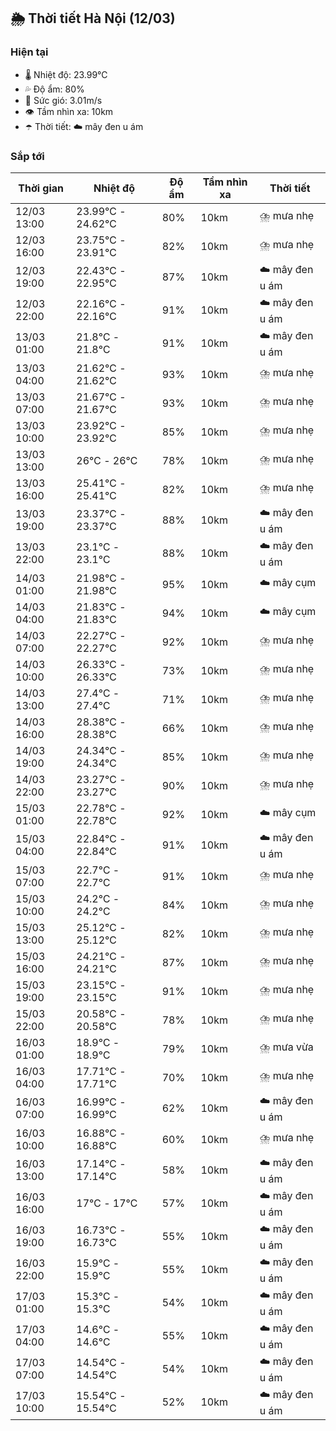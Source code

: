 ## 🌦️ Thời tiết Hà Nội (12/03)

### Hiện tại

- 🌡️ Nhiệt độ: 23.99℃
- 💦 Độ ẩm: 80%
- 💨 Sức gió: 3.01m/s
- 👁️ Tầm nhìn xa: 10km
- ☂️ Thời tiết: ☁️ mây đen u ám

### Sắp tới

| Thời gian | Nhiệt độ | Độ ẩm | Tầm nhìn xa | Thời tiết |
| --- | --- | --- | --- | --- |
| 12/03 13:00 | 23.99℃ - 24.62℃ | 80% | 10km | ⛈️ mưa nhẹ |
| 12/03 16:00 | 23.75℃ - 23.91℃ | 82% | 10km | ⛈️ mưa nhẹ |
| 12/03 19:00 | 22.43℃ - 22.95℃ | 87% | 10km | ☁️ mây đen u ám |
| 12/03 22:00 | 22.16℃ - 22.16℃ | 91% | 10km | ☁️ mây đen u ám |
| 13/03 01:00 | 21.8℃ - 21.8℃ | 91% | 10km | ☁️ mây đen u ám |
| 13/03 04:00 | 21.62℃ - 21.62℃ | 93% | 10km | ⛈️ mưa nhẹ |
| 13/03 07:00 | 21.67℃ - 21.67℃ | 93% | 10km | ⛈️ mưa nhẹ |
| 13/03 10:00 | 23.92℃ - 23.92℃ | 85% | 10km | ⛈️ mưa nhẹ |
| 13/03 13:00 | 26℃ - 26℃ | 78% | 10km | ⛈️ mưa nhẹ |
| 13/03 16:00 | 25.41℃ - 25.41℃ | 82% | 10km | ⛈️ mưa nhẹ |
| 13/03 19:00 | 23.37℃ - 23.37℃ | 88% | 10km | ☁️ mây đen u ám |
| 13/03 22:00 | 23.1℃ - 23.1℃ | 88% | 10km | ☁️ mây đen u ám |
| 14/03 01:00 | 21.98℃ - 21.98℃ | 95% | 10km | ☁️ mây cụm |
| 14/03 04:00 | 21.83℃ - 21.83℃ | 94% | 10km | ☁️ mây cụm |
| 14/03 07:00 | 22.27℃ - 22.27℃ | 92% | 10km | ⛈️ mưa nhẹ |
| 14/03 10:00 | 26.33℃ - 26.33℃ | 73% | 10km | ⛈️ mưa nhẹ |
| 14/03 13:00 | 27.4℃ - 27.4℃ | 71% | 10km | ⛈️ mưa nhẹ |
| 14/03 16:00 | 28.38℃ - 28.38℃ | 66% | 10km | ⛈️ mưa nhẹ |
| 14/03 19:00 | 24.34℃ - 24.34℃ | 85% | 10km | ⛈️ mưa nhẹ |
| 14/03 22:00 | 23.27℃ - 23.27℃ | 90% | 10km | ⛈️ mưa nhẹ |
| 15/03 01:00 | 22.78℃ - 22.78℃ | 92% | 10km | ☁️ mây cụm |
| 15/03 04:00 | 22.84℃ - 22.84℃ | 91% | 10km | ☁️ mây đen u ám |
| 15/03 07:00 | 22.7℃ - 22.7℃ | 91% | 10km | ⛈️ mưa nhẹ |
| 15/03 10:00 | 24.2℃ - 24.2℃ | 84% | 10km | ⛈️ mưa nhẹ |
| 15/03 13:00 | 25.12℃ - 25.12℃ | 82% | 10km | ⛈️ mưa nhẹ |
| 15/03 16:00 | 24.21℃ - 24.21℃ | 87% | 10km | ⛈️ mưa nhẹ |
| 15/03 19:00 | 23.15℃ - 23.15℃ | 91% | 10km | ⛈️ mưa nhẹ |
| 15/03 22:00 | 20.58℃ - 20.58℃ | 78% | 10km | ⛈️ mưa nhẹ |
| 16/03 01:00 | 18.9℃ - 18.9℃ | 79% | 10km | ⛈️ mưa vừa |
| 16/03 04:00 | 17.71℃ - 17.71℃ | 70% | 10km | ⛈️ mưa nhẹ |
| 16/03 07:00 | 16.99℃ - 16.99℃ | 62% | 10km | ☁️ mây đen u ám |
| 16/03 10:00 | 16.88℃ - 16.88℃ | 60% | 10km | ⛈️ mưa nhẹ |
| 16/03 13:00 | 17.14℃ - 17.14℃ | 58% | 10km | ☁️ mây đen u ám |
| 16/03 16:00 | 17℃ - 17℃ | 57% | 10km | ☁️ mây đen u ám |
| 16/03 19:00 | 16.73℃ - 16.73℃ | 55% | 10km | ☁️ mây đen u ám |
| 16/03 22:00 | 15.9℃ - 15.9℃ | 55% | 10km | ☁️ mây đen u ám |
| 17/03 01:00 | 15.3℃ - 15.3℃ | 54% | 10km | ☁️ mây đen u ám |
| 17/03 04:00 | 14.6℃ - 14.6℃ | 55% | 10km | ☁️ mây đen u ám |
| 17/03 07:00 | 14.54℃ - 14.54℃ | 54% | 10km | ☁️ mây đen u ám |
| 17/03 10:00 | 15.54℃ - 15.54℃ | 52% | 10km | ☁️ mây đen u ám |
